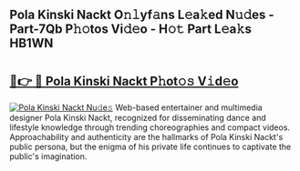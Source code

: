 ## Pola Kinski Nackt O𝚗𝚕yf𝚊ns L𝚎a𝚔ed N𝚞𝚍es - Part-7Qb P𝚑𝚘tos Vi𝚍𝚎o - H𝚘𝚝 Part L𝚎a𝚔s HB1WN

# <h2><a href="http://kf7nt7v.oniu.top/?m=Pola+Kinski+Nackt">🔗👉 🔴 Pola Kinski Nackt P𝚑ot𝚘𝚜 V𝚒d𝚎o</a></h2>

[![Pola Kinski Nackt Nu𝚍e𝚜](https://i.imgur.com/0qMVB7G.gif)](http://kf7nt7v.oniu.top/?m=Pola+Kinski+Nackt)
Web-based entertainer and multimedia designer Pola Kinski Nackt, recognized for disseminating dance and lifestyle knowledge through trending choreographies and compact videos. Approachability and authenticity are the hallmarks of Pola Kinski Nackt's public persona, but the enigma of his private life continues to captivate the public's imagination.  
